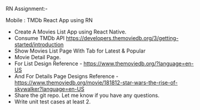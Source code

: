 RN Assignment:-

Mobile : TMDb React App using RN

-   Create A Movies List App using React Native.
-   Consume TMDb API https://developers.themoviedb.org/3/getting-started/introduction
-   Show Movies List Page With Tab for Latest & Popular
-   Movie Detail Page.
-   For List Design Reference - https://www.themoviedb.org/?language=en-US
-   And For Details Page Designs Reference - https://www.themoviedb.org/movie/181812-star-wars-the-rise-of-skywalker?language=en-US
-   Share the git repo. Let me know if you have any questions.
-   Write unit test cases at least 2.
